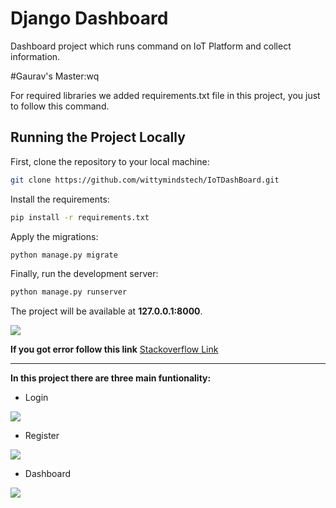 # Django Dashboard

Dashboard project which runs command on IoT Platform and collect information.

#Gaurav's Master:wq


For required libraries we added requirements.txt file in this project, you just to follow this command.

## Running the Project Locally

First, clone the repository to your local machine:

```bash
git clone https://github.com/wittymindstech/IoTDashBoard.git
```

Install the requirements:

```bash
pip install -r requirements.txt
```

Apply the migrations:

```bash
python manage.py migrate
```

Finally, run the development server:

```bash
python manage.py runserver
```

The project will be available at **127.0.0.1:8000**.




![](IoT-Dashboard.png)


**If you got error follow this link** [Stackoverflow Link](https://stackoverflow.com/questions/7225900/how-to-install-packages-using-pip-according-to-the-requirements-txt-file-from-a "Stackoverflow Link")


------------

**In this project there are three main funtionality:**

- Login

![](Dashboard/Dashboard/static/login.png)

- Register 

![](Dashboard/static/register.png)

- Dashboard

![](Dashboard/static/dashboard.png)

